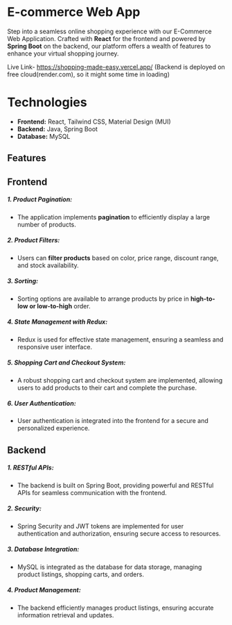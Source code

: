 # E-commerce Web App
Step into a seamless online shopping experience with our E-Commerce Web Application. Crafted with **React** for the frontend and powered by **Spring Boot** on the backend, our platform offers a wealth of features to enhance your virtual shopping journey.

Live Link- https://shopping-made-easy.vercel.app/ (Backend is deployed on free cloud(render.com), so it might some time in loading)

# Technologies
- **Frontend:** React, Tailwind CSS, Material Design (MUI)
- **Backend:** Java, Spring Boot
- **Database:** MySQL

## Features
## Frontend
##### 1. Product Pagination:
- The application implements **pagination** to efficiently display a large number of products.

##### 2. Product Filters:
- Users can **filter products** based on color, price range, discount range, and stock availability.

##### 3. Sorting:
- Sorting options are available to arrange products by price in **high-to-low or low-to-high** order.

##### 4. State Management with Redux:
- Redux is used for effective state management, ensuring a seamless and responsive user interface.

##### 5. Shopping Cart and Checkout System:
- A robust shopping cart and checkout system are implemented, allowing users to add products to their cart and complete the purchase.

##### 6. User Authentication:
- User authentication is integrated into the frontend for a secure and personalized experience.

## Backend
##### 1. RESTful APIs:
- The backend is built on Spring Boot, providing powerful and RESTful APIs for seamless communication with the frontend.

##### 2. Security:
- Spring Security and JWT tokens are implemented for user authentication and authorization, ensuring secure access to resources.

##### 3. Database Integration:
- MySQL is integrated as the database for data storage, managing product listings, shopping carts, and orders.

##### 4. Product Management:
- The backend efficiently manages product listings, ensuring accurate information retrieval and updates.

